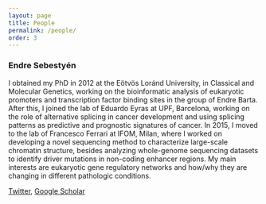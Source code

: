 ```yaml
---
layout: page
title: People
permalink: /people/
order: 3
---
```


<h3>Endre Sebestyén</h3>

I obtained my PhD in 2012 at the Eötvös Loránd University, in Classical and
Molecular Genetics, working on the bioinformatic analysis of eukaryotic
promoters and transcription factor binding sites in the group of Endre Barta.
After this, I joined the lab of Eduardo Eyras at UPF, Barcelona, working on the
role of alternative splicing in cancer development and using splicing patterns
as predictive and prognostic signatures of cancer. In 2015, I moved to the lab
of Francesco Ferrari at IFOM, Milan, where I worked on developing a novel
sequencing method to characterize large-scale chromatin structure, besides
analyzing whole-genome sequencing datasets to identify driver mutations in
non-coding enhancer regions.  My main interests are eukaryotic gene regulatory
networks and how/why they are changing in different pathologic conditions.

[Twitter](https://twitter.com/endre_sebestyen), [Google
Scholar](https://scholar.google.com/citations?hl=en&user=EFq-0McAAAAJ&view_op=list_works&sortby=pubdate)
